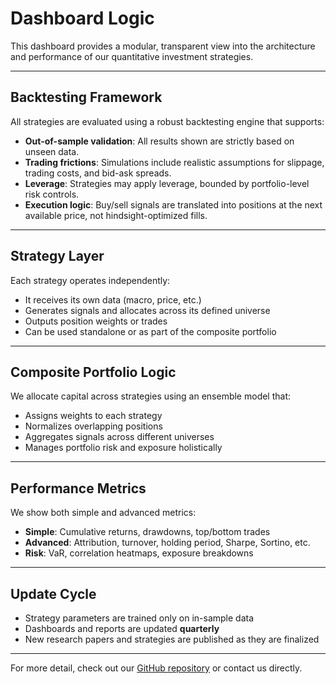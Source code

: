 # Dashboard Logic

This dashboard provides a modular, transparent view into the architecture and performance of our quantitative investment strategies.

---

## Backtesting Framework

All strategies are evaluated using a robust backtesting engine that supports:

- **Out-of-sample validation**: All results shown are strictly based on unseen data.
- **Trading frictions**: Simulations include realistic assumptions for slippage, trading costs, and bid-ask spreads.
- **Leverage**: Strategies may apply leverage, bounded by portfolio-level risk controls.
- **Execution logic**: Buy/sell signals are translated into positions at the next available price, not hindsight-optimized fills.

---

## Strategy Layer

Each strategy operates independently:
- It receives its own data (macro, price, etc.)
- Generates signals and allocates across its defined universe
- Outputs position weights or trades
- Can be used standalone or as part of the composite portfolio

---

## Composite Portfolio Logic

We allocate capital across strategies using an ensemble model that:
- Assigns weights to each strategy
- Normalizes overlapping positions
- Aggregates signals across different universes
- Manages portfolio risk and exposure holistically

---

## Performance Metrics

We show both simple and advanced metrics:
- **Simple**: Cumulative returns, drawdowns, top/bottom trades
- **Advanced**: Attribution, turnover, holding period, Sharpe, Sortino, etc.
- **Risk**: VaR, correlation heatmaps, exposure breakdowns

---

## Update Cycle

- Strategy parameters are trained only on in-sample data
- Dashboards and reports are updated **quarterly**
- New research papers and strategies are published as they are finalized

---

For more detail, check out our [GitHub repository](https://github.com) or contact us directly.

